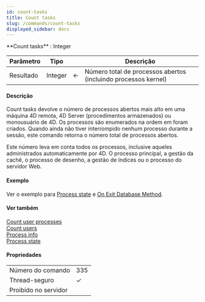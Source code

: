 ```yaml
---
id: count-tasks
title: Count tasks
slug: /commands/count-tasks
displayed_sidebar: docs
---
```


<!--REF #_command_.Count tasks.Syntax-->**Count tasks**  : Integer<!-- END REF-->
<!--REF #_command_.Count tasks.Params-->
| Parâmetro | Tipo |  | Descrição |
| --- | --- | --- | --- |
| Resultado | Integer | &#8592; | Número total de processos abertos (incluindo processos kernel) |

<!-- END REF-->

#### Descrição 

<!--REF #_command_.Count tasks.Summary-->Count tasks devolve o número de processos abertos mais alto em uma máquina 4D remota, 4D Server (procedimentos armazenados) ou monousuário de 4D.<!-- END REF--> Os processos são enumerados na ordem em foram criados. Quando ainda não tiver interrompido nenhum processo durante a sessão, este comando retorna o número total de processos abertos.

Este número leva em conta todos os processos, inclusive aqueles administrados automaticamente por 4D. O processo principal, a gestão da cachê, o processo de desenho, a gestão de índices ou o processo do servidor Web. 

#### Exemplo 

Ver o exemplo para [Process state](process-state.md "Process state") e [On Exit Database Method](metodo-banco-de-dados-on-exit.md "On Exit Database Method").

#### Ver também 

[Count user processes](count-user-processes.md)  
[Count users](count-users.md)  
[Process info](../commands/process-info.md)  
[Process state](process-state.md)  

#### Propriedades
|  |  |
| --- | --- |
| Número do comando | 335 |
| Thread-seguro | &check; |
| Proibido no servidor ||


